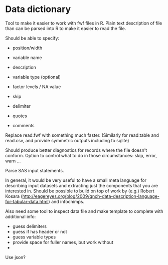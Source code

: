 Data dictionary
===============

Tool to make it easier to work with fwf files in R.  Plain text description of file than can be parsed into R to make it easier to read the file.

Should be able to specify:

  * position/width
  * variable name
  * description
  * variable type (optional)
  * factor levels / NA value

  * skip
  * delimiter
  * quotes
  * comments

Replace read.fwf with something much faster.  (Similarly for read.table and read.csv, and provide symmetric outputs including to sqlite)

Should produce better diagnostics for records where the file doesn't conform.  Option to control what to do in those circumstances: skip, error, warn ...

Parse SAS input statements.

In general, it would be very useful to have a small meta language for describing input datasets and extracting just the components that you are interested in.  Should be possible to build on top of work by (e.g.) Robert Kosara (http://eagereyes.org/blog/2009/qnch-data-description-language-for-tabular-data.html) and infochimps.

Also need some tool to inspect data file and make template to complete with additional info:

  * guess delimiters
  * guess if has header or not
  * guess variable types
  * provide space for fuller names, but work without
  * 

Use json?
